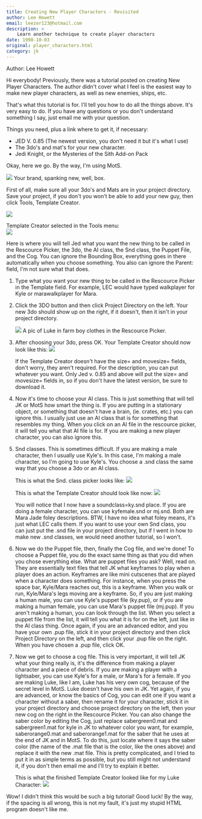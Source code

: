 ```yaml
---
title: Creating New Player Characters - Revisited
author: Lee Howett
email: leezer123@hotmail.com
description: >
    Learn another technique to create player characters
date: 1998-10-03
original: player_characters.html
category: jk
---
```


Author: Lee Howett

Hi everybody\! Previously, there was a tutorial posted on creating New
Player Characters. The author didn't cover what I feel is the easiest
way to make new player characters, as well as new enemies, ships, etc.

That's what this tutorial is for.  I'll tell you how to do all the
things above. It's very easy to do.  If you have any questions or you
don't understand something I say, just email
me with your question.

Things you need, plus a link where to get it, if necessary:

- JED V. 0.85 (The newest version, you don't need it but it's what I use)
- The 3do's and mat's for your new character.
- Jedi Knight, or the Mysteries of the Sith Add-on Pack

Okay, here we go.  By the way, I'm using MotS.

![](pic1.gif)
Your brand, spanking new, well, box.

First of all, make sure all your 3do's and Mats are in your project
directory.  Save your project, if you don't you won't be able to add
your new guy, then click Tools, Template Creator.

![](pic2.gif)

Template Creator selected in the Tools menu:  
![](pic3.gif)

Here is where you will tell Jed what you want the new thing to be called
in the Rescource Picker, the 3do, the AI class, the Snd class, the
Puppet File, and the Cog.  You can ignore the Bounding Box, everything
goes in there automatically when you choose something.  You also can
ignore the Parent: field, I'm not sure what that does.

1. Type what you want your new thing to be called in the Rescource
Picker in the Template field.  For example, LEC would have typed
walkplayer for Kyle or marawalkplayer for Mara.

2. Click the 3DO button and then click Project Directory on the left. 
Your new 3do should show up on the right, if it doesn't, then it isn't
in your project directory.

    ![](pic4.gif) A pic of Luke in farm boy clothes in the Rescource Picker.

3. After choosing your 3do, press OK.  Your Template Creator should now
look like this: ![](pic5.gif)

    If the Template Creator doesn't have the size= and movesize= fields,
don't worry, they aren't required.  For the description, you can put
whatever you want. Only Jed v. 0.85 and above will put the size= and
movesize= fields in, so if you don't have the latest version, be sure to
download it.

4. Now it's time to choose your AI class.  This is just something that
will tell JK or MotS how smart the thing is.  If you are putting in a
stationary object, or something that doesn't have a brain, (ie. crates,
etc.) you can ignore this.  I usually just use an AI class that is for
something that resembles my thing.  When you click on an AI file in the
rescource picker, it will tell you what that AI file is for.  If you are
making a new player character, you can also ignore this.

5. Snd classes.  This is sometimes difficult.  If you are making a male
character, then I usually use Kyle's. In this case, I'm making a male
character, so I'm going to use Kyle's.  You choose a .snd class the same
way that you choose a 3do or an AI class. 

    This is what the Snd. class picker looks like: ![](pic6.gif)

    This is what the Template Creator should look like now: ![](pic7.gif)

    You will notice that I now have a soundclass=ky.snd place.  If you are
doing a female character, you can use kyfemale.snd or mj.snd.  Both are
Mara Jade foley descriptions.  BTW, I have no idea what foley means,
it's just what LEC calls them.  If you want to use your own Snd class,
you can just put the .snd file in your project directory, but if I went
in how to make new .snd classes, we would need another tutorial, so I
won't.

6. Now we do the Puppet file, then, finally the Cog file, and we're
done\!  To choose a Puppet file, you do the exact same thing as that you
did when you chose everything else. What are puppet files you ask? 
Well, read on.  They are essentially text files that tell JK what
keyframes to play when a player does an action.  Keyframes are like mini
cutscenes that are played when a character does something.  For
instance, when you press the space bar, Kyle/Mara reaches out, this is a
keyframe.  When you walk or run, Kyle/Mara's legs moving are a
keyframe.  So, if you are just making a human male, you can use Kyle's
puppet file (ky.pup), or if you are making a human female, you can use
Mara's puppet file (mj.pup).  If you aren't making a human, you can look
through the list.  When you select a puppet file from the list, it will
tell you what it is for on the left, just like in the AI class thing. 
Once again, if you are an advanced editor, and you have your own .pup
file, stick it in your project directory and then click Project
Directory on the left, and then click your .pup file on the right.  When
you have chosen a .pup file, click OK.  
  
7. Now we get to choose a cog file.  This is very important, it will
tell JK what your thing really is, it's the difference from making a
player character and a piece of debris.  If you are making a player with
a lightsaber, you can use Kyle's for a male, or Mara's for a female.  If
you are making Luke, like I am, Luke has his very own cog, because of
the secret level in MotS.  Luke doesn't have his own in JK.  Yet again,
if you are advanced, or know the basics of Cog, you can edit one if you
want a character without a saber, then rename it for your character,
stick it in your project directory and choose project directory on the
left, then your new cog on the right in the Rescource Picker.  You can
also change the saber color by editing the Cog, just replace
sabergreen0.mat and sabergreen1.mat for kyle in JK to whatever color you
want, for example, saberorange0.mat and saberorange1.mat for the saber
that he uses at the end of JK and in MotS.  To do this, just locate
where it says the saber color (the name of the .mat file that is the
color, like the ones above) and replace it with the new .mat file.  This
is pretty complicated, and I tried to put it in as simple terms as
possible, but you still might not understand it, if you don't then
email me and I'll try to explain it better.

    This is what the finished Template Creator looked like for my Luke
Character: ![](pic8.gif)

Wow\! I didn't think this would be such a big tutorial\!  Good luck\! By
the way, if the spacing is all wrong, this is not my fault, it's just my
stupid HTML program doesn't like me.
